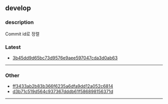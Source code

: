 ## develop
### description
Commit id로 정렬

### Latest
- [3b45dd9d65bc73d9576e9aee597047cda3d0ab63](3b45dd9d65bc73d9576e9aee597047cda3d0ab63/index.md)
- - - 

### Other
- [ff3433ab2b83b366f6235a6dfa9dd12a052c6814](ff3433ab2b83b366f6235a6dfa9dd12a052c6814/index.md)
- [d3b71c519d564c937367dddb61f586898156371d](d3b71c519d564c937367dddb61f586898156371d/index.md)
- - - 
